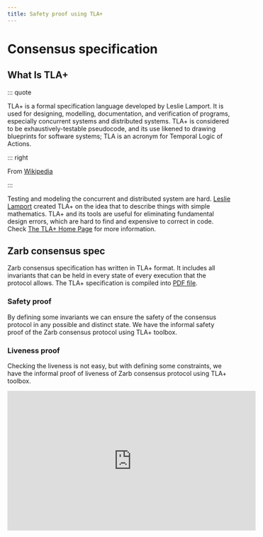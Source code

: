 ```yaml
---
title: Safety proof using TLA+
---
```


# Consensus specification

## What Is TLA+

::: quote

TLA+ is a formal specification language developed by Leslie Lamport. It is used for designing,
modelling, documentation, and verification of programs, especially concurrent systems and
distributed systems. TLA+ is considered to be exhaustively-testable pseudocode, and its use likened
to drawing blueprints for software systems; TLA is an acronym for Temporal Logic of Actions.

::: right

From [Wikipedia](https://en.wikipedia.org/wiki/TLA%2B)

:::

Testing and modeling the concurrent and distributed system are hard.
[Leslie Lamport](https://en.wikipedia.org/wiki/Leslie_Lamport) created TLA+ on the idea that to
describe things with simple mathematics. TLA+ and its tools are useful for eliminating fundamental
design errors, which are hard to find and expensive to correct in code. Check
[The TLA+ Home Page](https://lamport.azurewebsites.net/tla/tla.html) for more information.

## Zarb consensus spec

Zarb consensus specification has written in TLA+ format. It includes all invariants that can be held
in every state of every execution that the protocol allows. The TLA+ specification is compiled into
[PDF file](https://raw.githubusercontent.com/zarbchain/zarb-go/main/consensus/spec/Zarb.pdf).

### Safety proof

By defining some invariants we can ensure the safety of the consensus protocol in any possible and
distinct state. We have the informal safety proof of the Zarb consensus protocol using TLA+
toolbox.

### Liveness proof

Checking the liveness is not easy, but with defining some constraints, we have the informal proof of
liveness of Zarb consensus protocol using TLA+ toolbox.

<p align="center">
<iframe width="560" height="315" src="https://www.youtube.com/embed/pqjXQ1XNhiI" title=" Safety and liveness proof of Zarb consensus protocol using TLA+  " frameborder="0" allow="accelerometer; autoplay; clipboard-write; encrypted-media; gyroscope; picture-in-picture" allowfullscreen></iframe>
</p>
